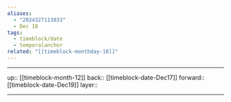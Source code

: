 ```yaml
---
aliases:
  - "2024327113833"
  - Dec 18
tags:
  - timeblock/date
  - temporalanchor
related: "[[timeblock-monthday-18]]"
---
```




***

up:: [[timeblock-month-12]]
back:: [[timeblock-date-Dec17]]
forward:: [[timeblock-date-Dec19]]
layer:: 

***

